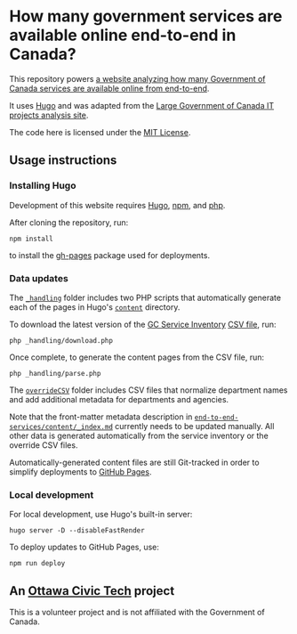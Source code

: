 # How many government services are available online end-to-end in Canada?

This repository powers [a website analyzing how many Government of Canada services are available online from end-to-end](https://end-to-end-services.github.io/).

It uses [Hugo](https://gohugo.io) and was adapted from the [Large Government of Canada IT projects analysis site](https://github.com/YOWCT/large-government-of-canada-it-projects).

The code here is licensed under the [MIT License](https://github.com/YOWCT/large-government-of-canada-it-projects/blob/master/LICENSE). 

## Usage instructions

### Installing Hugo

Development of this website requires [Hugo](https://gohugo.io/getting-started/installing), [npm](https://nodejs.org/en/download/), and [php](https://www.php.net/manual/en/install.php).

After cloning the repository, run:

```
npm install
```

to install the [gh-pages](https://github.com/tschaub/gh-pages) package used for deployments.

### Data updates

The [`_handling`](https://github.com/YOWCT/end-to-end-services/tree/main/_handling) folder includes two PHP scripts that automatically generate each of the pages in Hugo's [`content`](https://github.com/YOWCT/end-to-end-services/tree/main/content) directory. 

To download the latest version of the [GC Service Inventory](https://open.canada.ca/data/en/dataset/3ac0d080-6149-499a-8b06-7ce5f00ec56c) [CSV file](https://open.canada.ca/data/dataset/3ac0d080-6149-499a-8b06-7ce5f00ec56c/resource/3acf79c0-a5f5-4d9a-a30d-fb5ceba4b60a/download/service_inventory.csv), run:

```
php _handling/download.php
```

Once complete, to generate the content pages from the CSV file, run:

```
php _handling/parse.php
```

The [`overrideCSV`](https://github.com/YOWCT/end-to-end-services/tree/main/_handling/overrideCSV) folder includes CSV files that normalize department names and add additional metadata for departments and agencies.

Note that the front-matter metadata description in [`end-to-end-services/content/_index.md`](https://github.com/YOWCT/end-to-end-services/blob/main/content/_index.md) currently needs to be updated manually. All other data is generated automatically from the service inventory or the override CSV files. 

Automatically-generated content files are still Git-tracked in order to simplify deployments to [GitHub Pages](https://pages.github.com/).

### Local development

For local development, use Hugo's built-in server:

```
hugo server -D --disableFastRender
```

To deploy updates to GitHub Pages, use:

```
npm run deploy
```

## An [Ottawa Civic Tech](https://ottawacivictech.ca/) project

This is a volunteer project and is not affiliated with the Government of Canada.
